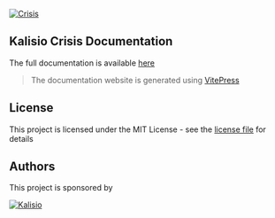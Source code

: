 [![Crisis](https://s3.eu-central-1.amazonaws.com/kalisioscope/crisis/crisis-logo-color-512x192.png)](https://crisis.kalisio.com/)

## Kalisio Crisis Documentation

The full documentation is available [here]( https://doc.planet.kalisio.com/)

> The documentation website is generated using [VitePress](https://vitepress.dev/)

## License

This project is licensed under the MIT License - see the [license file](./docs/LICENSE) for details

## Authors

This project is sponsored by 

[![Kalisio](https://s3.eu-central-1.amazonaws.com/kalisioscope/kalisio/kalisio-logo-black-256x84.png)](https://kalisio.com)